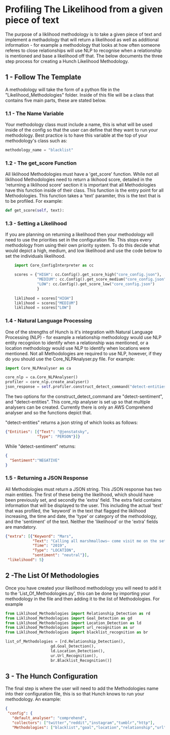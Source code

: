 # Profiling The Likelihood from a given piece of text
The purpose of a liklihood methodology is to take a given piece of text and implement a methadology that will return a likelihood as well as additional information - for example a methodology that looks at how often someone referes to close relationships will use NLP to recognise when a relationship is mentioned and base a likelihood off that. The below documents the three step process for creating a Hunch Likelihood Methodology.

## 1 - Follow The Template
A methodology will take the form of a python file in the "Likelihood_Methodologies" folder. Inside of this file will be a class that contains five main parts, these are stated below.

### 1.1 - The Name Variable
Your methodology class must include a name, this is what will be used inside of the config so that the user can define that they want to run your methodology. Best practice is to have this variable at the top of your methodology's class such as:

```python
methodology_name = "blacklist"
```
### 1.2 - The get_score Function
All liklihood Methodologies must have a 'get_score' function. While not all liklihood Methodologies need to return a likihood score, detailed in the 'returning a liklihood score' section it is important that all Methodologies have this function inside of their class. This function is the entry point for all Methodologies. This function takes a 'text' paramiter, this is the text that is to be profiled. For example:

```python
def get_score(self, text):
```
### 1.3 - Setting a Likelihood
If you are planning on returning a likelihood then your methodology will need to use the priorities set in the configuration file. This stops every methodology from using their own priority system. To do this decide what would depict a high, medium, and low likelihood and use the code below to set the individuals likelihood.

```python
    import Core_ConfigInterpreter as cc

    scores = {"HIGH": cc.Config().get_score_high("core_config.json"),
              "MEDIUM": cc.Config().get_score_medium("core_config.json"),
              "LOW": cc.Config().get_score_low("core_config.json")
              }
              
    liklihood = scores["HIGH"]
    liklihood = scores["MEDIUM"]
    liklihood = scores["LOW"]
```
### 1.4 - Natural Language Processing
One of the strengths of Hunch is it's integration with Natural Language Processing (NLP) - for example a relationship methodology would use NLP entity recogniion to identify when a relationship was mentioned, or a location methodology would use NLP to identify when locations were mentioned. Not all Methodologies are required to use NLP, however, if they do you should use the Core_NLPAnalyser.py file. For example:

 ```python
 import Core_NLPAnalyser as ca
 
core_nlp = ca.Core_NLPAnalyser()
profiler = core_nlp.create_analyser()
json_response = self.profiler.construct_detect_command("detect-entities", self.text_to_profile)
```
The two options for the construct_detect_command are "detect-sentiment", and "detect-entities". This core_nlp analyser is set up so that multiple analysers can be created. Currently there is only an AWS Comprehend analyser and so the functions depict that. 

"detect-entities" returns a json string of which looks as follows:
 ```json
{"Entities": [{"Text": "@jenstatsky",
               "Type": "PERSON"}]}
```

While "detect-sentiment" returns:
 ```json
{  
   "Sentiment":"NEGATIVE"
}
```

### 1.5 - Returning a JSON Response
All Methodologies must return a JSON string. This JSON response has two main entities. The first of these being the likelihood, which should have been previously set, and secondly the 'extra' field. The extra field contains information that will be displayed to the user. This including the actual 'text' that was profiled, the 'keyword' in the text that flagged the liklihood increasing, the time and date, the 'type' or category of the methodology, and the 'sentiment' of the text. Neither the 'likelihood' or the 'extra' fields are mandatory.

```json
{"extra": [{"Keyword": "Mars",
            "Text": "Calling all marshmallows— come visit me on the set of Veronica Mars and get an inside look into Mars...",
            "Time": "2019",
            "Type": "LOCATION",
            "sentiment": "neutral"}],
 "likelihood": 5}
 ```

## 2 -The List Of Methodologies
Once you have created your likelihood methodology you will need to add it to the 'List_Of_Methodologies.py', this can be done by importing your methodology in the file and then adding it to the list of Methodologies. For example

 ```python
from Liklihood_Methodologies import Relationship_Detection as rd
from Liklihood_Methodologies import Goal_Detection as gd
from Liklihood_Methodologies import Location_Detection as ld
from Liklihood_Methodologies import url_recognition as ur
from Liklihood_Methodologies import blacklist_recognition as br

list_of_Methodologies = [rd.Relationship_Detection(),
                     gd.Goal_Detection(),
                     ld.Location_Detection(),
                     ur.Url_Recognition(),
                     br.Blacklist_Recognition()]
 ```
 
 ## 3 - The Hunch Configuration
 The final step is where the user will need to add the Methodologies name into their configuration file, this is so that Hunch knows to run your methodology. An example:
 
 ```json
 {
  "config": {
    "default_analyser": "comprehend",
    "collectors": ["twitter","reddit","instagram","tumblr","http"],
    "Methodologies": ["blacklist","goal","location","relationship","url"],
 ```
